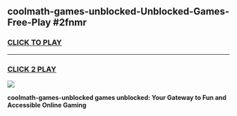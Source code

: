 
## coolmath-games-unblocked-Unblocked-Games-Free-Play #2fnmr
<h3>
<a href="https://us.freeplayer.one?title=coolmath-games-unblocked&ref=9M">CLICK TO PLAY</a></h3>
<hr>

<h3>
<a href="https://us.freeplayer.one?title=coolmath-games-unblocked&ref=9M">CLICK 2 PLAY</a>
  
</h3>

<a href="https://us.freeplayer.one?title=coolmath-games-unblocked&ref=9M"><img src="https://clearcache.store/games.png"></a>


**coolmath-games-unblocked games unblocked: Your Gateway to Fun and Accessible Online Gaming**
